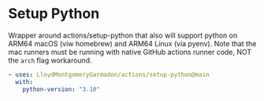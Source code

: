 # Setup Python

Wrapper around actions/setup-python that also will support python on ARM64 macOS (viw homebrew) and ARM64 Linux (via pyenv). Note that the mac runners must be running with native GitHub actions runner code, NOT the `arch` flag workaround.

```yaml
- uses: LloydMontgomeryGarmadon/actions/setup-python@main
  with:
    python-version: "3.10"
```
